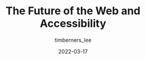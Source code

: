 ---
author: timberners_lee
date: 2022-03-17
permalink: false
publisher: dequesystems
tags:
  - videos
  - web
  - accessibility
target_url: https://www.youtube.com/watch?v=tE0ykLPb7DI
title: The Future of the Web and Accessibility
---